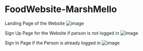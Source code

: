 # FoodWebsite-MarshMello
Landing Page of the Website
![image](https://github.com/PrajjvalMishra/FoodWebsite-MarshMello/assets/129264202/e22cce05-7401-458b-9d1b-86a562b449e0)

Sign Up Page for the Website if person is not logged in
![image](https://github.com/PrajjvalMishra/FoodWebsite-MarshMello/assets/129264202/41a71cb8-b77a-409a-a3da-43d4cf3ac961)

Sign In Page if the Person is already logged in
![image](https://github.com/PrajjvalMishra/FoodWebsite-MarshMello/assets/129264202/6bdb5c26-a739-4f7f-8409-16220105cc8f)


